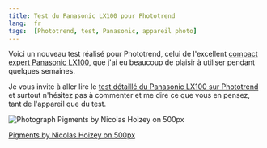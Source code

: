 ```yaml
---
title: Test du Panasonic LX100 pour Phototrend
lang:  fr
tags:  [Phototrend, test, Panasonic, appareil photo]
---
```


Voici un nouveau test réalisé pour Phototrend, celui de l'excellent [compact expert Panasonic LX100](http://www.amazon.fr/gp/product/B00NN6IYCE/ref=as_li_tl?ie=UTF8&camp=1642&creative=19458&creativeASIN=B00NN6IYCE&linkCode=as2&tag=phpheaven-21), que j'ai eu beaucoup de plaisir à utiliser pendant quelques semaines.

Je vous invite à aller lire le [test détaillé du Panasonic LX100 sur Phototrend](http://phototrend.fr/2015/09/test-appareil-photo-compact-panasonic-lumix-lx100/) et surtout n'hésitez pas à commenter et me dire ce que vous en pensez, tant de l'appareil que du test.

<div class="pixels-photo">
  <p><img src="https://drscdn.500px.org/photo/112307515/m%3D900/c18f51fa92e53fac925b2cb3f2c8bd11" alt="Photograph Pigments by Nicolas Hoizey on 500px"></p>
  <a href="https://500px.com/photo/112307515/pigments-by-nicolas-hoizey">Pigments by Nicolas Hoizey on 500px</a>
</div>
<script type="text/javascript" src="https://500px.com/embed.js"></script>
